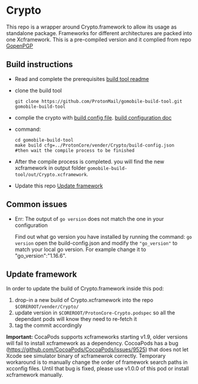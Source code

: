 # Crypto

This repo is a wrapper around Crypto.framework to allow its usage as standalone package. Frameworks for different architectures are packed into one Xcframework. This is a pre-compiled version and it complied from repo [GopenPGP](https://github.com/ProtonMail/gopenpgp)

## Build instructions

* Read and complete the prerequisites [build tool readme](https://github.com/ProtonMail/gomobile-build-tool#prerequisites)

* clone the build tool

    ```[git]
    git clone https://github.com/ProtonMail/gomobile-build-tool.git gomobile-build-tool
    ```

* complie the crypto with [build config file](build-config.json). [build configuration doc](https://github.com/ProtonMail/gomobile-build-tool#configuration-of-the-build)

* command:

    ```[bash]
    cd gomobile-build-tool
    make build cfg=../ProtonCore/vender/Crypto/build-config.json
    #then wait the compile process to be finished
    ```

* After the compile process is completed. you will find the new xcframework in output folder `gomobile-build-tool/out/Crypto.xcframework`.

* Update this repo [Update framework](#Update-framework)

## Common issues

* Err: The output of `go version` does not match the one in your configuration

    Find out what go version you have installed by running the command: `go version`
    open the build-config.json and modify the `"go_version"` to match your local go version. For example change it to "go_version":"1.16.6".

## Update framework

In order to update the build of Crypto.framework inside this pod:

1. drop-in a new build of Crypto.xcframework into the repo `$COREROOT/vender/Crypto/`
2. update version in `$COREROOT/ProtonCore-Crypto.podspec` so all the dependant pods will know they need to re-fetch it
3. tag the commit accordingly

**Important:**
CocaPods supports xcframeworks starting v1.9, older versions will fail to install xcframework as a dependency.
CocoaPods has a bug (https://github.com/CocoaPods/CocoaPods/issues/9525) that does not let Xcode see simulator binary of xcframewrok correctly.
Temporary workaround is to manually change the order of framework search paths in xcconfig files.
Until that bug is fixed, please use v1.0.0 of this pod or install xcframework manually.
